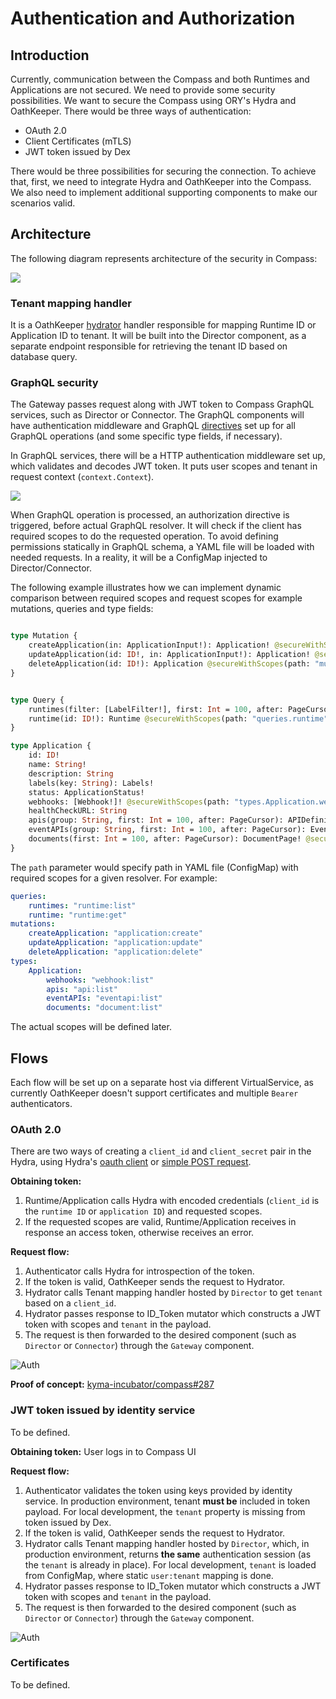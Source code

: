 # Authentication and Authorization

## Introduction
Currently, communication between the Compass and both Runtimes and Applications are not secured. We need to provide some security possibilities.
We want to secure the Compass using ORY's Hydra and OathKeeper. There would be three ways of authentication:
 - OAuth 2.0 
 - Client Certificates (mTLS)
 - JWT token issued by Dex

 There would be three possibilities for securing the connection. To achieve that, first, we need to integrate Hydra and OathKeeper into the Compass. We also need to implement additional supporting components to make our scenarios valid.

## Architecture

The following diagram represents architecture of the security in Compass:

![](./assets/security-architecture.svg)

### Tenant mapping handler

It is a OathKeeper [hydrator](https://github.com/ory/docs/blob/525608c65694539384b785355d293bc0ad00da27/docs/oathkeeper/pipeline/mutator.md#hydrator) handler responsible for mapping Runtime ID or Application ID to tenant. It will be built into the Director component, as a separate endpoint responsible for retrieving the tenant ID based on database query. 

### GraphQL security

The Gateway passes request along with JWT token to Compass GraphQL services, such as Director or Connector. The GraphQL components will have authentication middleware and GraphQL [directives](https://graphql.org/learn/queries/#directives) set up for all GraphQL operations (and some specific type fields, if necessary).

In GraphQL services, there will be a HTTP authentication middleware set up, which validates and decodes JWT token. It puts user scopes and tenant in request context 
(`context.Context`).

![](./assets/graphql-security.svg)

When GraphQL operation is processed, an authorization directive is triggered, before actual GraphQL resolver. It will check if the client has required scopes to do the requested operation. To avoid defining permissions statically in GraphQL schema, a YAML file will be loaded with needed requests. In a reality, it will be a ConfigMap injected to Director/Connector. 

The following example illustrates how we can implement dynamic comparison between required scopes and request scopes for example mutations, queries and type fields:

```graphql

type Mutation {
    createApplication(in: ApplicationInput!): Application! @secureWithScopes(path: "mutations.createApplication")
    updateApplication(id: ID!, in: ApplicationInput!): Application! @secureWithScopes(path: "mutations.updateApplication")
    deleteApplication(id: ID!): Application @secureWithScopes(path: "mutations.deleteApplication")
}


type Query {
    runtimes(filter: [LabelFilter!], first: Int = 100, after: PageCursor): RuntimePage! @secureWithScopes(path: "queries.runtimes")
    runtime(id: ID!): Runtime @secureWithScopes(path: "queries.runtime")
}

type Application {
    id: ID! 
    name: String!
    description: String
    labels(key: String): Labels!
    status: ApplicationStatus!
    webhooks: [Webhook!]! @secureWithScopes(path: "types.Application.webhooks")
    healthCheckURL: String
    apis(group: String, first: Int = 100, after: PageCursor): APIDefinitionPage! @secureWithScopes(path: "types.Application.apis")
    eventAPIs(group: String, first: Int = 100, after: PageCursor): EventAPIDefinitionPage! @secureWithScopes(path: "types.Application.eventAPIs")
    documents(first: Int = 100, after: PageCursor): DocumentPage! @secureWithScopes(path: "types.Application.documents")
}
```

The `path` parameter would specify path in YAML file (ConfigMap) with required scopes for a given resolver. For example:
```yaml
queries:
    runtimes: "runtime:list"
    runtime: "runtime:get"
mutations:
    createApplication: "application:create"
    updateApplication: "application:update"
    deleteApplication: "application:delete"
types:
    Application:
        webhooks: "webhook:list"
        apis: "api:list"
        eventAPIs: "eventapi:list"
        documents: "document:list"
```
The actual scopes will be defined later.

## Flows

Each flow will be set up on a separate host via different VirtualService, as currently OathKeeper doesn't support certificates and multiple `Bearer` authenticators.

### OAuth 2.0
There are two ways of creating a `client_id` and `client_secret` pair in the Hydra, using Hydra's [oauth client](https://github.com/kyma-project/kyma/blob/ab3d8878d013f8cc34c3f549dfa2f50f06502f14/docs/security/03-06-oauth2-server.md#register-an-oauth2-client) or [simple POST request](https://github.com/kyma-incubator/examples/tree/master/ory-hydra/scenarios/client-credentials#setup-an-oauth2-client).

**Obtaining token:**
1. Runtime/Application calls Hydra with encoded credentials (`client_id` is the `runtime ID` or `application ID`) and requested scopes.
2. If the requested scopes are valid, Runtime/Application receives in response an access token, otherwise receives an error.

**Request flow:**
1. Authenticator calls Hydra for introspection of the token.
1. If the token is valid, OathKeeper sends the request to Hydrator. 
1. Hydrator calls Tenant mapping handler hosted by `Director` to get `tenant` based on a `client_id`.
1. Hydrator passes response to ID_Token mutator which constructs a JWT token with scopes and `tenant` in the payload.
1. The request is then forwarded to the desired component (such as `Director` or `Connector`) through the `Gateway` component.
 
![Auth](./assets/oauth2-security-diagram.svg)

**Proof of concept:** [kyma-incubator/compass#287](https://github.com/kyma-incubator/compass/pull/287)

### JWT token issued by identity service

To be defined.

**Obtaining token:**
User logs in to Compass UI 

**Request flow:**
1. Authenticator validates the token using keys provided by identity service. In production environment, tenant **must be** included in token payload. For local development, the `tenant` property is missing from token issued by Dex.
1. If the token is valid, OathKeeper sends the request to Hydrator.
1. Hydrator calls Tenant mapping handler hosted by `Director`, which, in production environment, returns **the same** authentication session (as the `tenant` is already in place). For local development, `tenant` is loaded from ConfigMap, where static `user:tenant` mapping is done.
1. Hydrator passes response to ID_Token mutator which constructs a JWT token with scopes and `tenant` in the payload.
1. The request is then forwarded to the desired component (such as `Director` or `Connector`) through the `Gateway` component.
 
![Auth](./assets/dex-security-diagram.svg)

### Certificates

To be defined.
